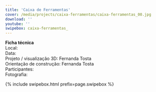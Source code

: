 ```yaml
---
title: 'Caixa de Ferramentas'
cover: /media/projects/caixa-ferramentas/caixa-ferramentas_00.jpg
download: ''
youtube: ''
swipebox: caixa-ferramentas_
---
```

**Ficha técnica**  
Local:  
Data:  
Projeto / visualização 3D: Fernanda Tosta  
Orientação de construção: Fernanda Tosta  
Participantes:  
Fotografia:  

{% include swipebox.html prefix=page.swipebox %}
